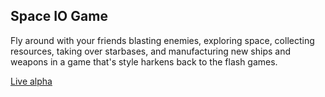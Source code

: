## Space IO Game

Fly around with your friends blasting enemies, exploring space, collecting resources, taking over starbases, and manufacturing new ships and weapons
in a game that's style harkens back to the flash games.

[Live alpha](https://inharmonious.floomby.us/)
